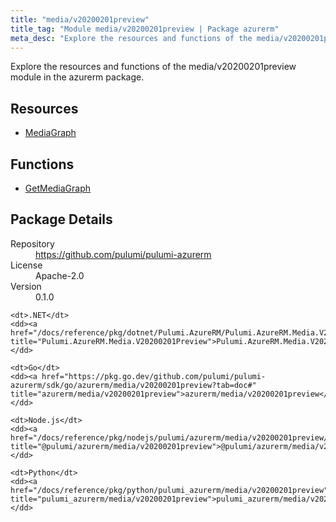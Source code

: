 ```yaml
---
title: "media/v20200201preview"
title_tag: "Module media/v20200201preview | Package azurerm"
meta_desc: "Explore the resources and functions of the media/v20200201preview module in the azurerm package."
---
```


<!-- WARNING: this file was generated by Pulumi Docs Generator. -->
<!-- Do not edit by hand unless you're certain you know what you are doing! -->

Explore the resources and functions of the media/v20200201preview module in the azurerm package.

<h2 id="resources">Resources</h2>
<ul class="api">
    <li><a href="mediagraph" title="MediaGraph"><span class="symbol resource"></span>MediaGraph</a></li>
</ul>

<h2 id="functions">Functions</h2>
<ul class="api">
    <li><a href="getmediagraph" title="GetMediaGraph"><span class="symbol function"></span>GetMediaGraph</a></li>
</ul>

<h2 id="package-details">Package Details</h2>
<dl class="package-details">
	<dt>Repository</dt>
	<dd><a href="https://github.com/pulumi/pulumi-azurerm">https://github.com/pulumi/pulumi-azurerm</a></dd>
	<dt>License</dt>
	<dd>Apache-2.0</dd>
	<dt>Version</dt>
	<dd>0.1.0</dd>
</dl>



<dl class="tabular">

    <dt>.NET</dt>
    <dd><a href="/docs/reference/pkg/dotnet/Pulumi.AzureRM/Pulumi.AzureRM.Media.V20200201Preview.html" title="Pulumi.AzureRM.Media.V20200201Preview">Pulumi.AzureRM.Media.V20200201Preview</a></dd>

    <dt>Go</dt>
    <dd><a href="https://pkg.go.dev/github.com/pulumi/pulumi-azurerm/sdk/go/azurerm/media/v20200201preview?tab=doc#" title="azurerm/media/v20200201preview">azurerm/media/v20200201preview</a></dd>

    <dt>Node.js</dt>
    <dd><a href="/docs/reference/pkg/nodejs/pulumi/azurerm/media/v20200201preview/#" title="@pulumi/azurerm/media/v20200201preview">@pulumi/azurerm/media/v20200201preview</a></dd>

    <dt>Python</dt>
    <dd><a href="/docs/reference/pkg/python/pulumi_azurerm/media/v20200201preview" title="pulumi_azurerm/media/v20200201preview">pulumi_azurerm/media/v20200201preview</a></dd>

</dl>

